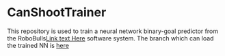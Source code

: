 # CanShootTrainer
This repository is used to train a neural network binary-goal predictor from the RoboBulls[Link text Here](https://github.com/biorobaw/RoboBulls) software system. The branch which can load the trained NN is [here](https://github.com/biorobaw/RoboBulls/tree/JRodney---(NN))
